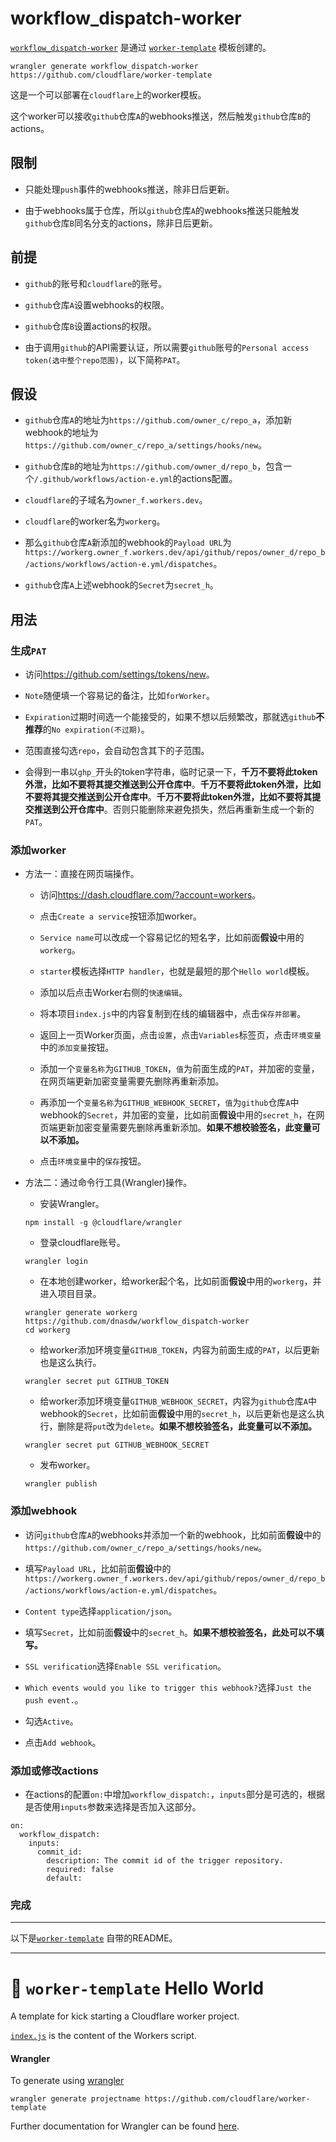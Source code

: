 # workflow_dispatch-worker

[`workflow_dispatch-worker`](https://github.com/dnasdw/workflow_dispatch-worker) 是通过 [`worker-template`](https://github.com/cloudflare/worker-template) 模板创建的。

```Shell
wrangler generate workflow_dispatch-worker https://github.com/cloudflare/worker-template
```

这是一个可以部署在`cloudflare`上的worker模板。

这个worker可以接收`github`仓库`A`的webhooks推送，然后触发`github`仓库`B`的actions。

## 限制

- 只能处理`push`事件的webhooks推送，除非日后更新。

- 由于webhooks属于仓库，所以`github`仓库`A`的webhooks推送只能触发`github`仓库`B`同名分支的actions，除非日后更新。

## 前提

- `github`的账号和`cloudflare`的账号。

- `github`仓库`A`设置webhooks的权限。

- `github`仓库`B`设置actions的权限。

- 由于调用`github`的API需要认证，所以需要`github`账号的`Personal access token(选中整个repo范围)`，以下简称`PAT`。

## 假设

- `github`仓库`A`的地址为`https://github.com/owner_c/repo_a`，添加新webhook的地址为`https://github.com/owner_c/repo_a/settings/hooks/new`。

- `github`仓库`B`的地址为`https://github.com/owner_d/repo_b`，包含一个`/.github/workflows/action-e.yml`的actions配置。

- `cloudflare`的子域名为`owner_f.workers.dev`。

- `cloudflare`的worker名为`workerg`。

- 那么`github`仓库`A`新添加的webhook的`Payload URL`为`https://workerg.owner_f.workers.dev/api/github/repos/owner_d/repo_b/actions/workflows/action-e.yml/dispatches`。

- `github`仓库`A`上述webhook的`Secret`为`secret_h`。

## 用法

### 生成`PAT`

- 访问<https://github.com/settings/tokens/new>。

- `Note`随便填一个容易记的备注，比如`forWorker`。

- `Expiration`过期时间选一个能接受的，如果不想以后频繁改，那就选`github`**不推荐**的`No expiration(不过期)`。

- 范围直接勾选`repo`，会自动包含其下的子范围。

- 会得到一串以`ghp_`开头的token字符串，临时记录一下，**千万不要将此token外泄，比如不要将其提交推送到公开仓库中**。**千万不要将此token外泄，比如不要将其提交推送到公开仓库中**。**千万不要将此token外泄，比如不要将其提交推送到公开仓库中**。否则只能删除来避免损失，然后再重新生成一个新的`PAT`。

### 添加worker

- 方法一：直接在网页端操作。

  - 访问<https://dash.cloudflare.com/?account=workers>。

  - 点击`Create a service`按钮添加worker。

  - `Service name`可以改成一个容易记忆的短名字，比如前面**假设**中用的`workerg`。

  - `starter`模板选择`HTTP handler`，也就是最短的那个`Hello world`模板。

  - 添加以后点击Worker右侧的`快速编辑`。

  - 将本项目`index.js`中的内容复制到在线的编辑器中，点击`保存并部署`。

  - 返回上一页Worker页面，点击`设置`，点击`Variables`标签页，点击`环境变量`中的`添加变量`按钮。

  - 添加一个`变量名称`为`GITHUB_TOKEN`，`值`为前面生成的`PAT`，并加密的变量，在网页端更新加密变量需要先删除再重新添加。

  - 再添加一个`变量名称`为`GITHUB_WEBHOOK_SECRET`，`值`为`github`仓库`A`中webhook的`Secret`，并加密的变量，比如前面**假设**中用的`secret_h`，在网页端更新加密变量需要先删除再重新添加。**如果不想校验签名，此变量可以不添加。**

  - 点击`环境变量`中的`保存`按钮。

- 方法二：通过命令行工具(Wrangler)操作。

  - 安装Wrangler。

  ```Shell
  npm install -g @cloudflare/wrangler
  ```

  - 登录cloudflare账号。

  ```Shell
  wrangler login
  ```

  - 在本地创建worker，给worker起个名，比如前面**假设**中用的`workerg`，并进入项目目录。

  ```Shell
  wrangler generate workerg https://github.com/dnasdw/workflow_dispatch-worker
  cd workerg
  ```

  - 给worker添加环境变量`GITHUB_TOKEN`，内容为前面生成的`PAT`，以后更新也是这么执行。

  ```Shell
  wrangler secret put GITHUB_TOKEN
  ```

  - 给worker添加环境变量`GITHUB_WEBHOOK_SECRET`，内容为`github`仓库`A`中webhook的`Secret`，比如前面**假设**中用的`secret_h`，以后更新也是这么执行，删除是将`put`改为`delete`。**如果不想校验签名，此变量可以不添加。**

  ```Shell
  wrangler secret put GITHUB_WEBHOOK_SECRET
  ```

  - 发布worker。

  ```Shell
  wrangler publish
  ```

### 添加webhook

- 访问`github`仓库`A`的webhooks并添加一个新的webhook，比如前面**假设**中的`https://github.com/owner_c/repo_a/settings/hooks/new`。

- 填写`Payload URL`，比如前面**假设**中的`https://workerg.owner_f.workers.dev/api/github/repos/owner_d/repo_b/actions/workflows/action-e.yml/dispatches`。

- `Content type`选择`application/json`。

- 填写`Secret`，比如前面**假设**中的`secret_h`。**如果不想校验签名，此处可以不填写。**

- `SSL verification`选择`Enable SSL verification`。

- `Which events would you like to trigger this webhook?`选择`Just the push event.`。

- 勾选`Active`。

- 点击`Add webhook`。

### 添加或修改actions

- 在actions的配置`on:`中增加`workflow_dispatch:`，`inputs`部分是可选的，根据是否使用`inputs`参数来选择是否加入这部分。

```Text
on:
  workflow_dispatch:
    inputs:
      commit_id:
        description: The commit id of the trigger repository.
        required: false
        default:
```

### 完成

---

以下是[`worker-template`](https://github.com/cloudflare/worker-template) 自带的README。

---

# 👷 `worker-template` Hello World

A template for kick starting a Cloudflare worker project.

[`index.js`](https://github.com/cloudflare/worker-template/blob/master/index.js) is the content of the Workers script.

#### Wrangler

To generate using [wrangler](https://github.com/cloudflare/wrangler)

```
wrangler generate projectname https://github.com/cloudflare/worker-template
```

Further documentation for Wrangler can be found [here](https://developers.cloudflare.com/workers/tooling/wrangler).
